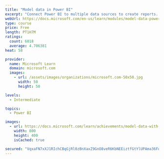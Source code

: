 ```yaml
---
title: "Model data in Power BI"
excerpt: "Connect Power BI to multiple data sources to create reports. Define the relationship between your data sources."
webUrl: https://docs.microsoft.com/en-us/learn/modules/model-data-power-bi/
type: course
price: Free
length: PT1H7M
ratings:
  count: 6018
  average: 4.706381
heat: 58

provider:
  name: Microsoft Learn
  domain: microsoft.com
  images:
    - url: /assets/images/organizations/microsoft.com-50x50.jpg
      width: 50
      height: 50

levels:
  - Intermediate

topics:
  - Power BI

images:
  - url: https://docs.microsoft.com/learn/achievements/model-data-with-power-bi-desktop-social.png
    width: 800
    height: 400
    isCached: true

secured: "VqxaFN7xXJ1RIchCBqGjRl0zBnXaxZ9GnO8veR6KbNEEiztfGtYlUPAma36FoqDeAITIHN+tf/6D+9q4OQX2RX/7q+o1ZPSgFgbpLdY/Oq4wTsmts9D5WPwGOFPyc1+L4iahJBsaBYM3g/+lflCBy3dn545dXt55Y8H56MvqimwVvnykE02T5NZ95Zn22KYpLSWZ/eBpEFDIzuN0R2wC8q6AMGg64pZFTPTZXYdwQdrO9TAGs6P7i8WCcNx4N8m/RwmYgNLQzJ0A/V4NcBPriOtF6vrzPHfu8JXsvGmOUiSBBfkAGPkv7ReFSvkOLQ5UhoGbkz+IKisRaC91/2Xh6cNtG1yyRTF0K8uvilXt5v4z5gn72Iy+k35NSVPqBP5ophJSG69VdqAJMv+hX6fPeaBtVQ3cpGd+vdNU2AtyCgg=;XRLpoHe4cKa6G9soBqbgyQ=="
---
```


